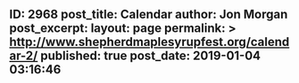 ---
---
ID: 2968
post_title: Calendar
author: Jon Morgan
post_excerpt:
layout: page
permalink: >
  http://www.shepherdmaplesyrupfest.org/calendar-2/
published: true
post_date: 2019-01-04 03:16:46
---